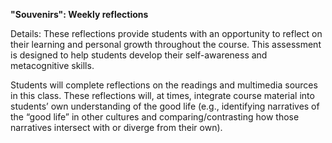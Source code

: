 **"Souvenirs": Weekly reflections**

Details: These reflections provide students with an opportunity to reflect on their learning and personal growth throughout the course. This assessment is designed to help students develop their self-awareness and metacognitive skills.

Students will complete reflections on the readings and multimedia sources in this class. These reflections will, at times, integrate course material into students’ own understanding of the good life (e.g., identifying narratives of the “good life” in other cultures and comparing/contrasting how those narratives intersect with or diverge from their own).

